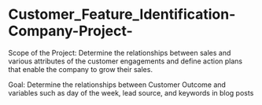 # Customer_Feature_Identification-Company-Project-
Scope of the Project: Determine the relationships between sales and various attributes of the customer engagements and define action plans that enable the company to grow their sales. 


Goal: Determine the relationships between Customer Outcome and variables such as day of the week, lead  source, and keywords in blog posts
